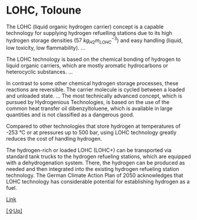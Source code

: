 # LOHC, Toloune

The LOHC (liquid organic hydrogen carrier) concept is a capable
technology for supplying hydrogen refuelling stations due to its high
hydrogen storage densities (57 $kg_{H2} m_{LOHC}^{-3}$) and easy
handling (liquid, low toxicity, low flammability). ...

The LOHC technology is based on the chemical bonding of hydrogen to
liquid organic carriers, which are mostly aromatic hydrocarbons or
heterocyclic substances. ...

In contrast to some other chemical hydrogen storage processes, these
reactions are reversible. The carrier molecule is cycled between a
loaded and unloaded state.  ... The most technically advanced concept,
which is pursued by Hydrogenious Technologies, is based on the use of
the common heat transfer oil dibenzyltoluene, which is available in
large quantities and is not classified as a dangerous good.

Compared to other technologies that store hydrogen at temperatures of
-253 °C or at pressures up to 500 bar, using LOHC technology greatly
reduces the cost of handling hydrogen. 

The hydrogen-rich or loaded LOHC (LOHC+) can be transported via
standard tank trucks to the hydrogen refueling stations, which are
equipped with a dehydrogenation system. There, the hydrogen can be
produced as needed and then integrated into the existing hydrogen
refueling station technology. The German Climate Action Plan of 2050
acknowledges that LOHC technology has considerable potential for
establishing hydrogen as a fuel.

[Link](https://www.gas-for-energy.com/fileadmin/G4E/pdf_Datein/2019/Fachbericht_Seidel_Hydrogenious/gfe1_19_fb_Seidel_V3.pdf)

[[⇪Up]](h2-storage.html)

